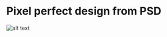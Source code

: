 
# Pixel perfect design from PSD

![alt text](https://fbcdn-sphotos-h-a.akamaihd.net/hphotos-ak-xpf1/v/t1.0-9/s720x720/10985274_830484553689792_6881124814674022222_n.jpg?oh=ecbc0ca2ac65360f7c8063359e72b499&oe=5553C844&__gda__=1431625209_d645de7fefddfe19161611574bb51da9 "Logo Title Text 1")